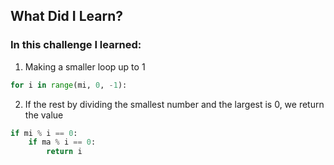 ## What Did I Learn?

### In this challenge I learned:

1. Making a smaller loop up to 1
```python
for i in range(mi, 0, -1):
```

2. If the rest by dividing the smallest number and the largest is 0, we return the value
```python
if mi % i == 0:
    if ma % i == 0:
        return i
```